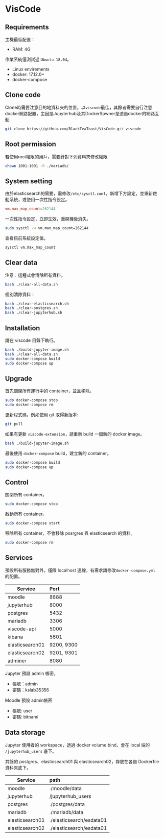 VisCode
=======

## Requirements
主機最低配置：
- RAM: 4G

作業系統僅測試過 `Ubuntu 18.04`。
- Linux envirements
- docker: 17.12.0+
- docker-compose

## Clone code
Clone時需要注意目的地資料夾的位置，以`viscode`最佳，其餘者需要自行注意docker網路配置，主因是Jupyterhub及其DockerSpwner是透過docker的網路互動
```bash
git clone https://github.com/BlackTeaToast/VisCode.git viscode

```
## Root permission
若使用root權限的用戶，需要針對下列資料夾修改權限
```bash
chown 1001:1001 -R ./mariadb/
```


## System setting
由於elasticsearch的需要，需修改`/etc/sysctl.conf`，新增下方設定，並重新啟動系統，或使用一次性指令設定。
```conf
vm.max_map_count=262144
```

一次性指令設定，立即生效，重開機後消失。
```bash
sudo sysctl -w vm.max_map_count=262144
```

查看目前系統設定值。
```bash
sysctl vm.max_map_count
```

## Clear data
注意：這程式會清除所有資料。
```sh
bash ./clear-all-data.sh
```

個別清除資料：
```sh
bash ./clear-elasticsearch.sh
bash ./clear-postgres.sh
bash ./clear-jupyterhub.sh
```

## Installation
請在 viscode 目錄下執行。
```sh
bash ./build-jupyter-image.sh
bash ./clear-all-data.sh
sudo docker-compose build
sudo docker-compose up
```

## Upgrade
首先關閉所有運行中的 container，並且移除。
```sh
sudo docker-compose stop
sudo docker-compose rm
```

更新程式碼，例如使用 git 取得新版本:
```sh
git pull
```

如果有更新 `viscode-extension`，請重新 build 一個新的 docker image。
```sh
bash ./build-jupyter-image.sh
```

最後使用 `docker-compose` build，建立新的 container。
```sh
sudo docker-compose build
sudo docker-compose up
```

## Control
關閉所有 container。
```sh
sudo docker-compose stop
```

啟動所有 container。
```sh
sudo docker-compose start
```

移除所有 container，不會移除 posrgres 與 elasticsearch 的資料。
```sh
sudo docker-compose rm
```

## Services
預設所有服務無對外，僅限 localhost 連線，有需求請修改`docker-compose.yml`的配置。

Service         | Port       
----------------|:-----------
moodle          | 8888
jupyterhub      | 8000       
postgres        | 5432
mariadb         | 3306
viscode-api     | 5000       
kibana          | 5601
elasticsearch01 | 9200, 9300 
elasticsearch02 | 9201, 9301
adminer         | 8080

Jupyter 預設 admin 帳密。
- 帳號：admin
- 密碼：kslab35356

Moodle 預設 admin帳密
- 帳號: user
- 密碼: bitnami

## Data storage
Jupyter 使用者的 workspace，透過 docker volume bind，會在 local 端的 `/jupyterhub_users` 底下。

其餘的 postgres、elasticsearch01 與 elasticsearch02，存放在各自 Dockerfile 資料夾底下。

Service         | path       
----------------|:-----------
moodle          | ./moodle/data
jupyterhub      | /jupyterhub_users      
postgres        | ./postgres/data
mariadb         | ./mariadb/data
elasticsearch01 | ./elasticsearch/esdata01
elasticsearch02 | ./elasticsearch/esdata01
